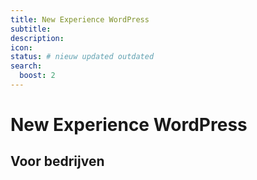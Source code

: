 ```yaml
---
title: New Experience WordPress
subtitle:
description:
icon:
status: # nieuw updated outdated
search:
  boost: 2 
---
```


# New Experience WordPress

## Voor bedrijven